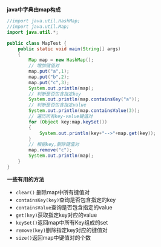 **java中字典由map构成**
```java
//import java.util.HashMap;
//import java.util.Map;
import java.util.*;

public class MapTest {
    public static void main(String[] args)
    {
        Map map = new HashMap();
        // 增加键值对
        map.put("a",1);
        map.put("b",2);
        map.put("c",3);
        System.out.println(map);
        // 判断是否包含指定key
        System.out.println(map.containsKey("a"));
        // 判断是否包含指定value
        System.out.println(map.containsValue(3));
        // 遍历所有key-value键值对
        for (Object key:map.keySet())
        {
            System.out.println(key+"-->"+map.get(key));
        }
        // 根据key,删除键值对
        map.remove("c");
        System.out.println(map);
    }
}
```
**一些有用的方法**
* `clear()` 删除map中所有键值对
* `containsKey(key)`查询是否包含指定的key
* `containsValue`查询是否包含指定的value
* `get(key)`获取指定key对应的value
* `keySet()`返回map中所有Key组成的set
* `remove(key)`删除指定key对应的键值对
* `size()`返回map中键值对的个数
